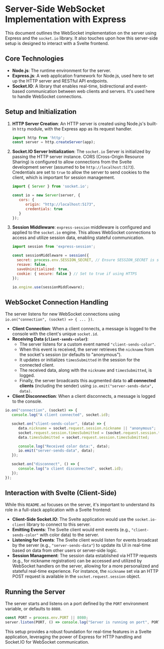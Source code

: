 # Server-Side WebSocket Implementation with Express

This document outlines the WebSocket implementation on the server using Express and the `socket.io` library. It also touches upon how this server-side setup is designed to interact with a Svelte frontend.

## Core Technologies

*   **Node.js**: The runtime environment for the server.
*   **Express.js**: A web application framework for Node.js, used here to set up the HTTP server and RESTful API endpoints.
*   **Socket.IO**: A library that enables real-time, bidirectional and event-based communication between web clients and servers. It's used here to handle WebSocket connections.

## Setup and Initialization

1.  **HTTP Server Creation**: An HTTP server is created using Node.js's built-in `http` module, with the Express app as its request handler.
    ```javascript
    import http from 'http';
    const server = http.createServer(app);
    ```

2.  **Socket.IO Server Initialization**: The `socket.io` Server is initialized by passing the HTTP server instance. CORS (Cross-Origin Resource Sharing) is configured to allow connections from the Svelte development server (assumed to be `http://localhost:5173`). Credentials are set to `true` to allow the server to send cookies to the client, which is important for session management.
    ```javascript
    import { Server } from 'socket.io';

    const io = new Server(server, {
       cors: {
          origin: "http://localhost:5173",
          credentials: true
       }
    });
    ```

3.  **Session Middleware**: `express-session` middleware is configured and applied to the `socket.io` engine. This allows WebSocket connections to access and utilize session data, enabling stateful communication.
    ```javascript
    import session from 'express-session';

    const sessionMiddleware = session({
      secret: process.env.SESSION_SECRET, // Ensure SESSION_SECRET is set in your .env file
      resave: false,
      saveUninitialized: true,
      cookie: { secure: false } // Set to true if using HTTPS
    });

    io.engine.use(sessionMiddleware);
    ```

## WebSocket Connection Handling

The server listens for new WebSocket connections using `io.on("connection", (socket) => { ... })`.

*   **Client Connection**: When a client connects, a message is logged to the console with the client's unique `socket.id`.
*   **Receiving Data (`client-sends-color`)**:
    *   The server listens for a custom event named `"client-sends-color"`.
    *   When this event is received, the server retrieves the `nickname` from the socket's session (or defaults to "anonymous").
    *   It updates or initializes `timesSubmitted` in the session for the connected client.
    *   The received data, along with the `nickname` and `timesSubmitted`, is logged.
    *   Finally, the server broadcasts this augmented data to **all connected clients** (including the sender) using `io.emit("server-sends-data", data)`.
*   **Client Disconnection**: When a client disconnects, a message is logged to the console.

```javascript
io.on("connection", (socket) => {
   console.log("A client connected", socket.id);

   socket.on("client-sends-color", (data) => {
      data.nickname = socket.request.session.nickname || "anonymous";
      socket.request.session.timesSubmitted = (socket.request.session.timesSubmitted || 0) + 1;
      data.timesSubmitted = socket.request.session.timesSubmitted;

      console.log("Received color data:", data);
      io.emit("server-sends-data", data);
   });

   socket.on("disconnect", () => {
      console.log("a client disconnected", socket.id);
   });
});
```

## Interaction with Svelte (Client-Side)

While this `README.md` focuses on the server, it's important to understand its role in a full-stack application with a Svelte frontend:

*   **Client-Side Socket.IO**: The Svelte application would use the `socket.io-client` library to connect to this server.
*   **Emitting Events**: The Svelte client would emit events (e.g., `"client-sends-color"` with color data) to the server.
*   **Listening for Events**: The Svelte client would listen for events broadcast by the server (e.g., `"server-sends-data"`) to update its UI in real-time based on data from other users or server-side logic.
*   **Session Management**: The session data established via HTTP requests (e.g., for nickname registration) can be accessed and utilized by WebSocket handlers on the server, allowing for a more personalized and stateful real-time experience. For instance, the `nickname` set via an HTTP POST request is available in the `socket.request.session` object.

## Running the Server

The server starts and listens on a port defined by the `PORT` environment variable, or defaults to `8080`.

```javascript
const PORT = process.env.PORT || 8080;
server.listen(PORT, () => console.log("Server is running on port", PORT));
```

This setup provides a robust foundation for real-time features in a Svelte application, leveraging the power of Express for HTTP handling and Socket.IO for WebSocket communication. 